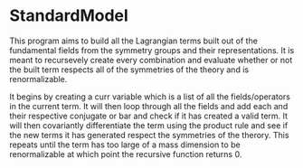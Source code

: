 # StandardModel

This program aims to build all the Lagrangian terms built out of the fundamental fields from the symmetry groups and their representations. It is meant to recursevely create every combination and evaluate whether or not the built term respects all of the symmetries of the theory and is renormalizable. 

It begins by creating a curr variable which is a list of all the fields/operators in the current term. It will then loop through all the fields and add each and their respective conjugate or bar and check if it has created a valid term. It will then covariantly differentiate the term using the product rule and see if the new terms it has generated respect the symmetries of the therory. This repeats until the term has too large of a mass dimension to be renormalizable at which point the recursive function returns 0. 


